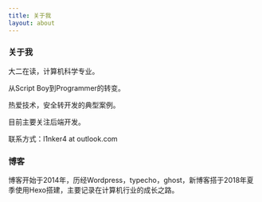 ```yaml
---
title: 关于我
layout: about
---
```


### 关于我

大二在读，计算机科学专业。

从Script Boy到Programmer的转变。

热爱技术，安全转开发的典型案例。

目前主要关注后端开发。

联系方式：l1nker4 at outlook.com



### 博客

博客开始于2014年，历经Wordpress，typecho，ghost，新博客搭于2018年夏季使用Hexo搭建，主要记录在计算机行业的成长之路。

